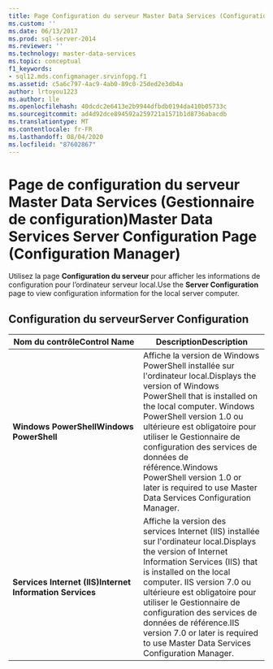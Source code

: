 ```yaml
---
title: Page Configuration du serveur Master Data Services (Configuration Manager) | Microsoft Docs
ms.custom: ''
ms.date: 06/13/2017
ms.prod: sql-server-2014
ms.reviewer: ''
ms.technology: master-data-services
ms.topic: conceptual
f1_keywords:
- sql12.mds.configmanager.srvinfopg.f1
ms.assetid: c5a6c797-4ac9-4ab0-89c0-25ded2e3db4a
author: lrtoyou1223
ms.author: lle
ms.openlocfilehash: 40dcdc2e6413e2b9944dfbdb0194da410b05733c
ms.sourcegitcommit: ad4d92dce894592a259721a1571b1d8736abacdb
ms.translationtype: MT
ms.contentlocale: fr-FR
ms.lasthandoff: 08/04/2020
ms.locfileid: "87602867"
---
```

# <a name="master-data-services-server-configuration-page-configuration-manager"></a><span data-ttu-id="85ee6-102">Page de configuration du serveur Master Data Services (Gestionnaire de configuration)</span><span class="sxs-lookup"><span data-stu-id="85ee6-102">Master Data Services Server Configuration Page (Configuration Manager)</span></span>
  <span data-ttu-id="85ee6-103">Utilisez la page **Configuration du serveur** pour afficher les informations de configuration pour l’ordinateur serveur local.</span><span class="sxs-lookup"><span data-stu-id="85ee6-103">Use the **Server Configuration** page to view configuration information for the local server computer.</span></span>  
  
## <a name="server-configuration"></a><span data-ttu-id="85ee6-104">Configuration du serveur</span><span class="sxs-lookup"><span data-stu-id="85ee6-104">Server Configuration</span></span>  
  
|<span data-ttu-id="85ee6-105">Nom du contrôle</span><span class="sxs-lookup"><span data-stu-id="85ee6-105">Control Name</span></span>|<span data-ttu-id="85ee6-106">Description</span><span class="sxs-lookup"><span data-stu-id="85ee6-106">Description</span></span>|  
|------------------|-----------------|  
|<span data-ttu-id="85ee6-107">**Windows PowerShell**</span><span class="sxs-lookup"><span data-stu-id="85ee6-107">**Windows PowerShell**</span></span>|<span data-ttu-id="85ee6-108">Affiche la version de Windows PowerShell installée sur l'ordinateur local.</span><span class="sxs-lookup"><span data-stu-id="85ee6-108">Displays the version of Windows PowerShell that is installed on the local computer.</span></span> <span data-ttu-id="85ee6-109">Windows PowerShell version 1.0 ou ultérieure est obligatoire pour utiliser le Gestionnaire de configuration des services de données de référence.</span><span class="sxs-lookup"><span data-stu-id="85ee6-109">Windows PowerShell version 1.0 or later is required to use Master Data Services Configuration Manager.</span></span>|  
|<span data-ttu-id="85ee6-110">**Services Internet (IIS)**</span><span class="sxs-lookup"><span data-stu-id="85ee6-110">**Internet Information Services**</span></span>|<span data-ttu-id="85ee6-111">Affiche la version des services Internet (IIS) installée sur l'ordinateur local.</span><span class="sxs-lookup"><span data-stu-id="85ee6-111">Displays the version of Internet Information Services (IIS) that is installed on the local computer.</span></span> <span data-ttu-id="85ee6-112">IIS version 7.0 ou ultérieure est obligatoire pour utiliser le Gestionnaire de configuration des services de données de référence.</span><span class="sxs-lookup"><span data-stu-id="85ee6-112">IIS version 7.0 or later is required to use Master Data Services Configuration Manager.</span></span>|  
  
  
